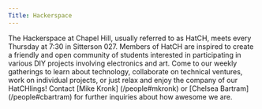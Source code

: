 ```yaml
---
Title: Hackerspace
---
```


The Hackerspace at Chapel Hill, usually referred to as HatCH, meets every
Thursday at 7:30 in Sitterson 027. Members of HatCH are inspired to create a
friendly and open community of students interested in participating in various
DIY projects involving electronics and art. Come to our weekly gatherings to
learn about technology, collaborate on technical ventures, work on individual
projects, or just relax and enjoy the company of our HatCHlings! Contact [Mike
Kronk] (/people#mkronk) or [Chelsea Bartram] (/people#cbartram) for further
inquiries about how awesome we are.
